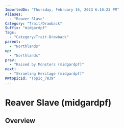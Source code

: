 ```yaml
---
ImportedOn: "Thursday, February 16, 2023 6:10:23 PM"
Aliases:
  - "Reaver Slave"
Category: "Trait/Drawback"
Suffix: "midgardpf"
Tags:
  - "Category/Trait-Drawback"
parent:
  - "Northlands"
up:
  - "Northlands"
prev:
  - "Raised by Monsters (midgardpf)"
next:
  - "Skraeling Heritage (midgardpf)"
RWtopicId: "Topic_7839"
---
```

# Reaver Slave (midgardpf)
## Overview
